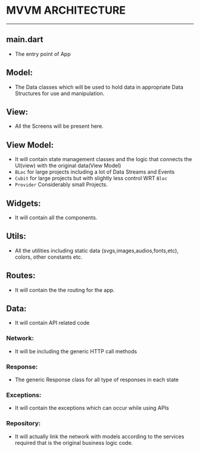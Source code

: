 # MVVM ARCHITECTURE

---

## main.dart

- The entry point of App

## Model:

- The Data classes which will be used to hold data in appropriate Data Structures for use and manipulation.

## View:

- All the Screens will be present here.

## View Model:

- It will contain state management classes and the logic that connects the UI(view) with the original data(View Model)
- `BLoc` for large projects including a lot of Data Streams and Events
- `Cubit` for large projects but with slightly less control WRT `Bloc`
- `Provider` Considerably small Projects.

## Widgets:

- It will contain all the components.

## Utils:

- All the utilities including static data (svgs,images,audios,fonts,etc), colors, other constants etc.

## Routes:

- It will contain the the routing for the app.

## Data:

- It will contain API related code

### Network:

- It will be including the generic HTTP call methods

### Response:

- The generic Response class for all type of responses in each state

### Exceptions:

- It will contain the exceptions which can occur while using APIs

### Repository:

- It will actually link the network with models according to the services required that is the original business logic code.
